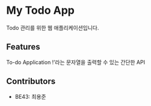 # My Todo App

Todo 관리를 위한 웹 애플리케이션입니다.

## Features

To-do Application !’라는 문자열을 출력할 수 있는 간단한 API

## Contributors

- BE43: 최용준